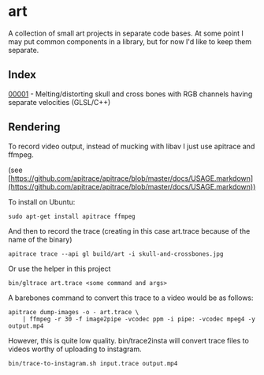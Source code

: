 # art

A collection of small art projects in separate code bases. At some point I may
put common components in a library, but for now I'd like to keep them separate.

## Index

[00001](00001) - Melting/distorting skull and cross bones with RGB channels having separate velocities (GLSL/C++)

## Rendering

To record video output, instead of mucking with libav I just use apitrace and ffmpeg.

(see [https://github.com/apitrace/apitrace/blob/master/docs/USAGE.markdown](https://github.com/apitrace/apitrace/blob/master/docs/USAGE.markdown))

To install on Ubuntu:

```
sudo apt-get install apitrace ffmpeg
```

And then to record the trace (creating in this case art.trace because of the name of the binary)

```
apitrace trace --api gl build/art -i skull-and-crossbones.jpg
```

Or use the helper in this project
```
bin/gltrace art.trace <some command and args>
```

A barebones command to convert this trace to a video would be as follows:

```
apitrace dump-images -o - art.trace \
    | ffmpeg -r 30 -f image2pipe -vcodec ppm -i pipe: -vcodec mpeg4 -y output.mp4
```

However, this is quite low quality. bin/trace2insta will convert trace files to videos worthy of uploading to instagram.

```
bin/trace-to-instagram.sh input.trace output.mp4
```
